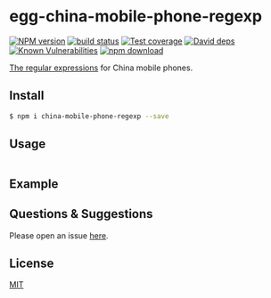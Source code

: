 # egg-china-mobile-phone-regexp

[![NPM version][npm-image]][npm-url]
[![build status][travis-image]][travis-url]
[![Test coverage][codecov-image]][codecov-url]
[![David deps][david-image]][david-url]
[![Known Vulnerabilities][snyk-image]][snyk-url]
[![npm download][download-image]][download-url]

[npm-image]: https://img.shields.io/npm/v/china-mobile-phone-regexp.svg?style=flat-square
[npm-url]: https://npmjs.org/package/china-mobile-phone-regexp
[travis-image]: https://img.shields.io/travis/node-modules/china-mobile-phone-regexp.svg?style=flat-square
[travis-url]: https://travis-ci.org/node-modules/china-mobile-phone-regexp
[codecov-image]: https://img.shields.io/codecov/c/github/node-modules/china-mobile-phone-regexp.svg?style=flat-square
[codecov-url]: https://codecov.io/github/node-modules/china-mobile-phone-regexp?branch=master
[david-image]: https://img.shields.io/david/node-modules/china-mobile-phone-regexp.svg?style=flat-square
[david-url]: https://david-dm.org/node-modules/china-mobile-phone-regexp
[snyk-image]: https://snyk.io/test/npm/china-mobile-phone-regexp/badge.svg?style=flat-square
[snyk-url]: https://snyk.io/test/npm/china-mobile-phone-regexp
[download-image]: https://img.shields.io/npm/dm/china-mobile-phone-regexp.svg?style=flat-square
[download-url]: https://npmjs.org/package/china-mobile-phone-regexp

[The regular expressions](https://github.com/fengmk2/ChinaMobilePhoneNumberRegex) for China mobile phones.

## Install

```bash
$ npm i china-mobile-phone-regexp --save
```

## Usage

```js

```

## Example

<!-- example here -->

## Questions & Suggestions

Please open an issue [here](https://github.com/node-modules/china-mobile-phone-regexp/issues).

## License

[MIT](LICENSE)

